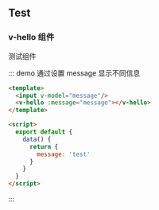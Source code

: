 <script>
  export default {
    data() {
      return {
        message: 'test'
      }
    }
  }
</script>

## Test

### v-hello 组件

测试组件

::: demo 通过设置 message 显示不同信息

```html
<template>
  <input v-model="message"/>
  <v-hello :message="message"></v-hello>
</template>

<script>
  export default {
    data() {
      return {
        message: 'test'
      }
    }
  }
</script>
```

:::
